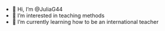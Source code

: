 - 👋 Hi, I’m @JuliaG44
- 👀 I’m interested in teaching methods
- 🌱 I’m currently learning how to be an international teacher 


<!---
JuliaG44/JuliaG44 is a ✨ special ✨ repository because its `README.md` (this file) appears on your GitHub profile.
You can click the Preview link to take a look at your changes.
--->
